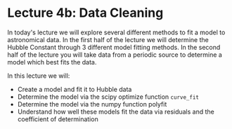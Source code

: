 # Lecture 4b: Data Cleaning 

In today's lecture we will explore several different methods to fit a model to astronomical data. In the first half of the lecture we will determine the Hubble Constant through 3 different model fitting methods. In the second half of the lecture you will take data from a periodic source to determine a model which best fits the data.

In this lecture we will:

*   Create a model and fit it to Hubble data
*   Determine the model via the scipy optimize function `curve_fit`
*   Determine the model via the numpy function polyfit
*   Understand how well these models fit the data via residuals and the coefficient of determination


```{tableofcontents}
```


